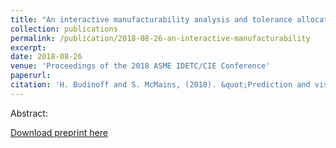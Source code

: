 ```yaml
---
title: "An interactive manufacturability analysis and tolerance allocation tool for additive manufacturing"
collection: publications
permalink: /publication/2018-08-26-an-interactive-manufacturability
excerpt: 
date: 2018-08-26
venue: 'Proceedings of the 2018 ASME IDETC/CIE Conference'
paperurl: 
citation: 'H. Budinoff and S. McMains, (2018). &quot;Prediction and visualization of achievable orientation tolerances for additive manufacturing.&quot; <i>Proceedings of the 15th CIRP Conference on Computer Aided Tolerancing (CIRP CAT)</i>.'
---
```

Abstract: 

[Download preprint here](http://hbudinoff.github.io/files/2018-06-11-prediction-and-visualization.pdf)
